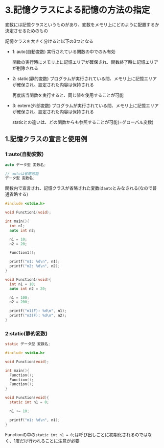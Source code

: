 # 3.記憶クラスによる記憶の方法の指定
変数には記憶クラスというものがあり、変数をメモリ上にどのように配置するか決定させるためのもの

記憶クラスを大きく分けると以下の3つとなる
- 1: auto(自動変数)
  実行されている関数の中でのみ有効

  関数の実行時にメモリ上に記憶エリアが確保され、関数終了時に記憶エリアが削除される

- 2: static(静的変数)
  プログラムが実行されている間、メモリ上に記憶エリアが確保され、設定された内容は保持される

  再度該当関数を実行すると、同じ値を使用することが可能

- 3: extern(外部変数)
  プログラムが実行されている間、メモリ上に記憶エリアが確保され、設定された内容は保持される

  staticとの違いは、どの関数からも参照することが可能(=グローバル変数)

## 1.記憶クラスの宣言と使用例

### 1:auto(自動変数)
```c
auto データ型 変数名;

// autoは省略可能
データ型 変数名;
```
関数内で宣言され、記憶クラスが省略された変数は`auto`とみなされる(なので普通省略する)
```c
#include <stdio.h>

void Function1(void);

int main(){
  int n1;
  auto int n2;

  n1 = 10;
  n2 = 20;

  Function1();

  printf("n1: %d\n", n1);
  printf("n2: %d\n", n2);
}

void Function1(void){
  int n1 = 10;
  auto int n2 = 20;

  n1 = 100;
  n2 = 200;

  printf("n1(F): %d\n", n1);
  printf("n3(F): %d\n", n2);
}
```

### 2:static(静的変数)
```c
static データ型 変数名;
```

```c
#include <stdio.h>

void Function(void);

int main(){
  Function();
  Function();
  Function();
}

void Function(void){
  static int n1 = 0;

  n1 += 10;

  printf("n1: %d\n", n1);
}
```
Functionの中の`static int n1 = 0;`は呼び出しごとに初期化されるのではなく、1度だけ行われることに注意が必要

